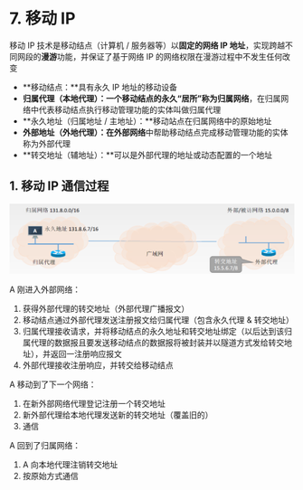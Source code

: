 # 7. 移动 IP

移动 IP 技术是移动结点（计算机 / 服务器等）以**固定的网络 IP 地址**，实现跨越不同网段的**漫游**功能，并保证了基于网络 IP 的网络权限在漫游过程中不发生任何改变

* **移动结点：**具有永久 IP 地址的移动设备
* **归属代理（本地代理）：**一个移动结点的永久“居所”称为**归属网络**，在归属网络中代表移动结点执行移动管理功能的实体叫做归属代理
* **永久地址（归属地址 / 主地址）：**移动站点在归属网络中的原始地址
* **外部地址（外地代理）：**在**外部网络**中帮助移动结点完成移动管理功能的实体称为外部代理
* **转交地址（辅地址）：**可以是外部代理的地址或动态配置的一个地址

## 1. 移动 IP 通信过程

![](../.gitbook/assets/image%20%28186%29.png)

A 刚进入外部网络：

1. 获得外部代理的转交地址（外部代理广播报文）
2. 移动结点通过外部代理发送注册报文给归属代理（包含永久代理 & 转交地址）
3. 归属代理接收请求，并将移动结点的永久地址和转交地址绑定（以后达到该归属代理的数据报且要发送移动结点的数据报将被封装并以隧道方式发给转交地址），并返回一注册响应报文
4. 外部代理接收注册响应，并转交给移动结点

A 移动到了下一个网络：

1. 在新外部网络代理登记注册一个转交地址
2. 新外部代理给本地代理发送新的转交地址（覆盖旧的）
3. 通信

A 回到了归属网络：

1. A 向本地代理注销转交地址
2. 按原始方式通信

